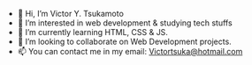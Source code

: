 - 👋 Hi, I’m Victor Y. Tsukamoto
- 👀 I’m interested in web development & studying tech stuffs
- 🌱 I’m currently learning HTML, CSS & JS.
- 💞️ I’m looking to collaborate on Web Development projects.
- 📫 You can contact me in my email: Victortsuka@hotmail.com
